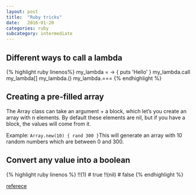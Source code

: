 ```yaml
---
layout: post
title:  "Ruby tricks"
date:   2016-01-20
categories: ruby
subcategory: intermediate
---
```


## Different ways to call a lambda
{% highlight ruby linenos%}
my_lambda = -> { puts 'Hello' }
my_lambda.call
my_lambda[]
my_lambda.()
my_lambda.===
{% endhighlight %}

## Creating a pre-filled array
The Array class can take an argument + a block, which let’s you create an array with n elements.
By default these elements are nil, but if you have a block, the values will come from it.

Example:
    `Array.new(10) { rand 300 }`This will generate an array with 10 random numbers which are between 0 and 300.</p>

## Convert any value into a boolean
{% highlight ruby linenos %}
!!(1)   # true
!!(nil) # false
{% endhighlight %}

[referece](http://www.blackbytes.info/2016/01/ruby-tricks/)
